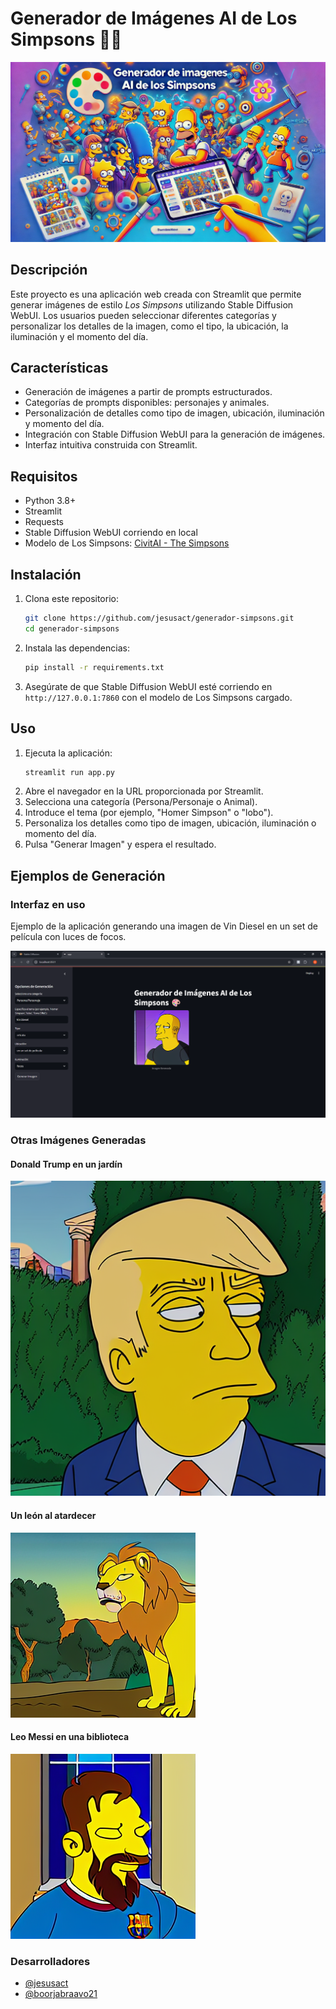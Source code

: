 # Generador de Imágenes AI de Los Simpsons 😶‍🌫️

![Generador de Imágenes AI de Los Simpsons](https://raw.githubusercontent.com/jesusact/stable-diffusion-simpsons/refs/heads/main/assets/bannerSimpsons.webp)

## Descripción
Este proyecto es una aplicación web creada con Streamlit que permite generar imágenes de estilo *Los Simpsons* utilizando Stable Diffusion WebUI. Los usuarios pueden seleccionar diferentes categorías y personalizar los detalles de la imagen, como el tipo, la ubicación, la iluminación y el momento del día.

## Características
- Generación de imágenes a partir de prompts estructurados.
- Categorías de prompts disponibles: personajes y animales.
- Personalización de detalles como tipo de imagen, ubicación, iluminación y momento del día.
- Integración con Stable Diffusion WebUI para la generación de imágenes.
- Interfaz intuitiva construida con Streamlit.

## Requisitos
- Python 3.8+
- Streamlit
- Requests
- Stable Diffusion WebUI corriendo en local
- Modelo de Los Simpsons: [CivitAI - The Simpsons](https://civitai.com/models/1250/the-simpsons)

## Instalación
1. Clona este repositorio:
   ```bash
   git clone https://github.com/jesusact/generador-simpsons.git
   cd generador-simpsons
   ```
2. Instala las dependencias:
   ```bash
   pip install -r requirements.txt
   ```
3. Asegúrate de que Stable Diffusion WebUI esté corriendo en `http://127.0.0.1:7860` con el modelo de Los Simpsons cargado.

## Uso
1. Ejecuta la aplicación:
   ```bash
   streamlit run app.py
   ```
2. Abre el navegador en la URL proporcionada por Streamlit.
3. Selecciona una categoría (Persona/Personaje o Animal).
4. Introduce el tema (por ejemplo, "Homer Simpson" o "lobo").
5. Personaliza los detalles como tipo de imagen, ubicación, iluminación o momento del día.
6. Pulsa "Generar Imagen" y espera el resultado.

## Ejemplos de Generación
### Interfaz en uso
Ejemplo de la aplicación generando una imagen de Vin Diesel en un set de película con luces de focos.

![Imagen interfaz](https://github.com/jesusact/stable-diffusion-simpsons/blob/673a508e70c998cbd7f6a2ca278aec15d19dffbd/assets/imagen_app.png)

### Otras Imágenes Generadas
#### Donald Trump en un jardín
![Donald Trump](https://github.com/jesusact/stable-diffusion-simpsons/blob/673a508e70c998cbd7f6a2ca278aec15d19dffbd/assets/trump_generado.png)

#### Un león al atardecer
![León](https://github.com/jesusact/stable-diffusion-simpsons/blob/673a508e70c998cbd7f6a2ca278aec15d19dffbd/assets/leon.png)

#### Leo Messi en una biblioteca
![Messi](https://github.com/jesusact/stable-diffusion-simpsons/blob/673a508e70c998cbd7f6a2ca278aec15d19dffbd/assets/messi.png)

### Desarrolladores
- [@jesusact](https://github.com/jesusact)  
- [@boorjabraavo21](https://github.com/boorjabraavo21)
